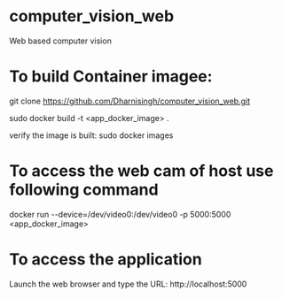 # computer_vision_web
Web based computer vision

# To build Container imagee:
git clone https://github.com/Dharnisingh/computer_vision_web.git

sudo docker build -t <app_docker_image> .

verify the image is built: sudo docker images

# To access the web cam of host use following command
docker run --device=/dev/video0:/dev/video0 -p 5000:5000 <app_docker_image>

# To access the application
Launch the web browser and type the URL: http://localhost:5000

